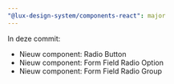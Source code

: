```yaml
---
"@lux-design-system/components-react": major
---
```


In deze commit:

- Nieuw component: Radio Button
- Nieuw component: Form Field Radio Option
- Nieuw component: Form Field Radio Group
